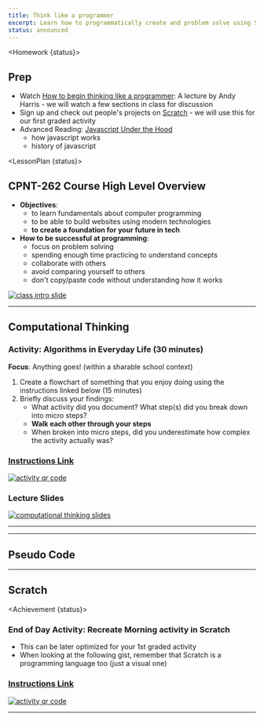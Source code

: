 ```yaml
---
title: Think like a programmer
excerpt: Learn how to programmatically create and problem solve using Scratch as a visual tool. This class introduces basic programming principles.
status: announced
---
```


<script>
	import Homework from "$lib/components/Homework.svelte";
	import LessonPlan from "$lib/components/LessonPlan.svelte";
	import Achievement from "$lib/components/Achievement.svelte";
</script>

<Homework {status}>

<h2>Prep</h2>

- Watch [How to begin thinking like a programmer](https://www.youtube.com/watch?v=azcrPFhaY9k): A lecture by Andy Harris - we will watch a few sections in class for discussion
- Sign up and check out people's projects on [Scratch](https://scratch.mit.edu) - we will use this for our first graded activity
- Advanced Reading: [Javascript Under the Hood](https://medium.com/@idrazhar/0-to-1-series-how-javascript-works-under-the-hood-ffca74f1cc65)
  - how javascript works
  - history of javascript

</Homework>

<LessonPlan {status}>

<h2>CPNT-262 Course High Level Overview</h2>

- **Objectives**:
  - to learn fundamentals about computer programming
  - to be able to build websites using modern technologies
  - **to create a foundation for your future in tech**
- **How to be successful at programming**:
  - focus on problem solving
  - spending enough time practicing to understand concepts
  - collaborate with others
  - avoid comparing yourself to others
  - don't copy/paste code without understanding how it works

<a href="https://docs.google.com/presentation/d/1zu5ruNcKQ8knm2fPr0zGaTRhR9PXsYKGWdPqwoxjXww/edit?usp=sharing"><img src="/images/slides/cpnt-262/cpnt-262-overview.png" alt="class intro slide" /></a>

---

<h2>Computational Thinking</h2>

### Activity: Algorithms in Everyday Life (30 minutes)

**Focus**: Anything goes! (within a sharable school context)

1. Create a flowchart of something that you enjoy doing using the instructions linked below (15 minutes)
2. Briefly discuss your findings:
   - What activity did you document? What step(s) did you break down into micro steps?
   - **Walk each other through your steps**
   - When broken into micro steps, did you underestimate how complex the activity actually was?

<a href="https://gist.github.com/lilyx13/423ffbe6e8da87497b134985ba90ab15">
  <h3>Instructions Link</h3>
  <img src="/images/qr-codes/algorithm-activity.png" alt="activity qr code">
</a>

### Lecture Slides

<a href=""><img src="/images/slides/cpnt-262/computational-thinking.png" alt="computational thinking slides" /></a>

---

---

<h2>Pseudo Code</h2>

---

<h2>Scratch</h2>

</LessonPlan>

<Achievement {status}>

### End of Day Activity: Recreate Morning activity in Scratch

- This can be later optimized for your 1st graded activity
- When looking at the following gist, remember that Scratch is a programming language too (just a visual one)
<a href="https://gist.github.com/lilyx13/c81f1e72f83586efcd97206b806fd494">
  <h3>Instructions Link</h3>
  <img src="/images/qr-codes/algorithm-followup-activity.png" alt="activity qr code">
</a>

---

</Achievement>
